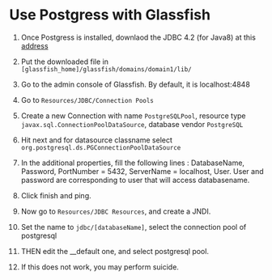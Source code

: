 # Use Postgress with Glassfish

1.  Once Postgress is installed, downlaod the JDBC 4.2 (for Java8) at this [address](https://jdbc.postgresql.org/) 

2. Put the downloaded file in `[glassfish_home]/glassfish/domains/domain1/lib/`

3. Go to the admin console of Glassfish. By default, it is localhost:4848

4. Go to `Resources/JDBC/Connection Pools`

5. Create a new Connection with name `PostgreSQLPool`, resource type `javax.sql.ConnectionPoolDataSource`, database vendor `PostgreSQL`

6. Hit next and for datasource classname select `org.postgresql.ds.PGConnectionPoolDataSource`

7. In the additional properties, fill the following lines : DatabaseName, Password, PortNumber = 5432, ServerName = localhost, User. User and password are corresponding to user that will access databasename.

8. Click finish and ping.

9. Now go to `Resources/JDBC Resources`, and create a JNDI.

10. Set the name to `jdbc/[databaseName]`, select the connection pool of postgresql

11. THEN edit the __default one, and select postgresql pool.

12. If this does not work, you may perform suicide.


